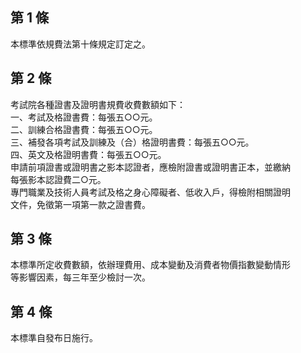 第 1 條
-------
本標準依規費法第十條規定訂定之。

第 2 條
-------
考試院各種證書及證明書規費收費數額如下：  
一、考試及格證書費：每張五○○元。  
二、訓練合格證書費：每張五○○元。  
三、補發各項考試及訓練及（合）格證明書費：每張五○○元。  
四、英文及格證明書費：每張五○○元。  
申請前項證書或證明書之影本認證者，應檢附證書或證明書正本，並繳納  
每張影本認證費二○元。  
專門職業及技術人員考試及格之身心障礙者、低收入戶，得檢附相關證明  
文件，免徵第一項第一款之證書費。

第 3 條
-------
本標準所定收費數額，依辦理費用、成本變動及消費者物價指數變動情形  
等影響因素，每三年至少檢討一次。

第 4 條
-------
本標準自發布日施行。

